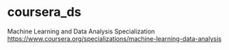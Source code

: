# coursera_ds
Machine Learning and Data Analysis Specialization
https://www.coursera.org/specializations/machine-learning-data-analysis
